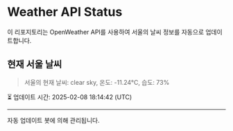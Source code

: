 
# Weather API Status

이 리포지토리는 OpenWeather API를 사용하여 서울의 날씨 정보를 자동으로 업데이트합니다.

## 현재 서울 날씨
> 서울의 현재 날씨: clear sky, 온도: -11.24°C, 습도: 73%

⏳ 업데이트 시간: 2025-02-08 18:14:42 (UTC)

---
자동 업데이트 봇에 의해 관리됩니다.
